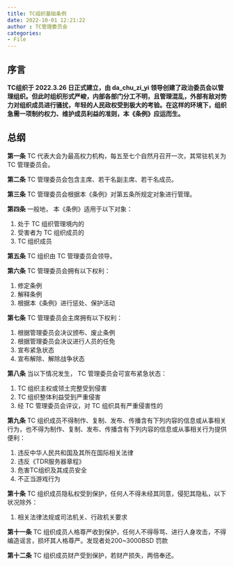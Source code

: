 ```yaml
---
title: TC组织基础条例
date: 2022-10-01 12:21:22
author : TC管理委员会
categories:
- File
---
```



## **序言**
**TC组织于 2022.3.26 日正式建立，由 da_chu_zi_yi 领导创建了政治委员会以管理组织。但此时组织形式严峻，内部各部门分工不明，且管理混乱，外部有敌对势力对组织成员进行骚扰，年轻的人民政权受到极大的考验。在这样的环境下，组织急需一项制约权力、维护成员利益的准则，本《条例》应运而生。**  
<!-- more -->
## **总纲**
**第一条** TC 代表大会为最高权力机构，每五至七个自然月召开一次，其常驻机关为 TC 管理委员会。  
  
**第二条** TC 管理委员会包含主席、若干名副主席、若干名成员。  
  
**第三条** TC 管理委员会根据本《条例》对第五条所规定对象进行管理。  
  
**第四条** 一般地， 本《条例》适用于以下对象：  
1. 处于 TC 组织管理境内的  
2. 受害者为 TC 组织成员的  
3. TC 组织成员  
   
**第五条** TC 组织由 TC 管理委员会领导。  
  
**第六条** TC 管理委员会拥有以下权利：  
1. 修定条例  
2. 解释条例  
3. 根据本《条例》进行惩处、保护活动  
  
**第七条** TC 管理委员会主席拥有以下权利：  
1. 根据管理委员会决议颁布、废止条例  
2. 根据管理委员会决议进行人员的任免  
3. 宣布紧急状态  
4. 宣布解除、解除战争状态  
    
**第八条** 当以下情况发生， TC 管理委员会可宣布紧急状态：  
1. TC 组织主权或领土完整受到侵害  
2. TC 组织整体利益受到严重侵害  
3. 经 TC 管理委员会评议，对 TC 组织具有严重侵害性的  
   
**第九条** TC 组织成员不得制作、复制、发布、传播含有下列内容的信息或从事相关行为，也不得为制作、复制、发布、传播含有下列内容的信息或从事相关行为提供便利：  
1. 违反中华人民共和国及其所在国际相关法律  
2. 违反《TDR服务器章程》  
3. 危害TC组织及其成员安全  
4. 不正当游戏行为  
   
**第十条** TC 组织成员隐私权受到保护，任何人不得未经其同意，侵犯其隐私，以下状况除外：  
1. 相关法律法规或司法机关、行政机关要求  
   
**第十一条** TC 组织成员人格尊严收到保护，任何人不得辱骂、进行人身攻击，不得编造谣言，损坏其人格尊严。发现者处200~3000BSD 罚款  
  
**第十二条** TC 组织成员财产受到保护，若财产损失，两倍奉还。  
  

  
